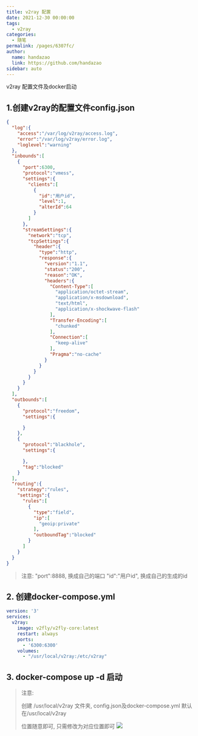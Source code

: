 ```yaml
---
title: v2ray 配置
date: 2021-12-30 00:00:00
tags: 
  - v2ray
categories: 
  - 随笔
permalink: /pages/6307fc/
author: 
  name: handazao
  link: https://github.com/handazao
sidebar: auto
---
```


v2ray 配置文件及docker启动

## 1.创建v2ray的配置文件config.json

```json
{
  "log":{
    "access":"/var/log/v2ray/access.log",
    "error":"/var/log/v2ray/error.log",
    "loglevel":"warning"
  },
  "inbounds":[
    {
      "port":6300,
      "protocol":"vmess",
      "settings":{
        "clients":[
          {
            "id":"用户id",
            "level":1,
            "alterId":64
          }
        ]
      },
      "streamSettings":{
        "network":"tcp",
        "tcpSettings":{
          "header":{
            "type":"http",
            "response":{
              "version":"1.1",
              "status":"200",
              "reason":"OK",
              "headers":{
                "Content-Type":[
                  "application/octet-stream",
                  "application/x-msdownload",
                  "text/html",
                  "application/x-shockwave-flash"
                ],
                "Transfer-Encoding":[
                  "chunked"
                ],
                "Connection":[
                  "keep-alive"
                ],
                "Pragma":"no-cache"
              }
            }
          }
        }
      }
    }
  ],
  "outbounds":[
    {
      "protocol":"freedom",
      "settings":{

      }
    },
    {
      "protocol":"blackhole",
      "settings":{

      },
      "tag":"blocked"
    }
  ],
  "routing":{
    "strategy":"rules",
    "settings":{
      "rules":[
        {
          "type":"field",
          "ip":[
            "geoip:private"
          ],
          "outboundTag":"blocked"
        }
      ]
    }
  }
}


```

> 注意: "port":8888, 换成自己的端口
> "id":"用户id", 换成自己的生成的id


## 2. 创建docker-compose.yml

```yaml
version: '3'
services:
  v2ray:
    image: v2fly/v2fly-core:latest
    restart: always
    ports:
      - '6300:6300'
    volumes:
      - "/usr/local/v2ray:/etc/v2ray"

```

## 3. docker-compose up -d 启动

> 注意: 
> 
>创建 /usr/local/v2ray 文件夹, config.json及docker-compose.yml 默认在/usr/local/v2ray
> 
>  位置随意即可, 只需修改为对应位置即可
![](/images/v2ray/v2ray.png)